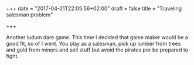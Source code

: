 +++
date = "2017-04-21T22:05:56+02:00"
draft = false
title = "Traveling salesman problem"

+++

Another ludum dare game. This time I decided that game maker would be a good fit, so of I went. You play as a salesman, pick up lumber from trees and gold from miners and sell stuff but avoid the pirates por be prepared to fight.
